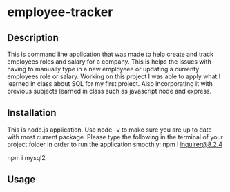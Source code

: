 # employee-tracker

## Description 
This is command line application that was made to help create and track employees roles and salary for a company. This is helps the issues with having to manually type in a new employeee or updating a currenty employees role or salary. Working on this project I was able to apply what I learned in class about SQL for my first project. Also incorporating it with previous subjects learned in class such as javascript node and express.

## Installation 

This is node.js application. Use node -v to make sure you are up to date with most current package.
Please type the following in the terminal of your project folder in order to run the application smoothly:
npm i inquirer@8.2.4

npm i mysql2

## Usage 


